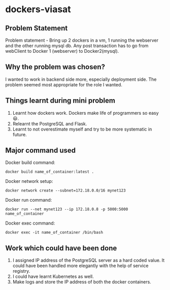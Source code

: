 # dockers-viasat
## Problem Statement
Problem statement - Bring up 2 dockers in a vm, 1 running the webserver and the other running mysql db. Any post transaction has to go from webClient to Docker 1 (webserver) to Docker2(mysql).

## Why the problem was chosen?
I wanted to work in backend side more, especially deployment side. The problem seemed most appropriate for the role I wanted. 

## Things learnt during mini problem
1. Learnt how dockers work. Dockers make life of programmers so easy :smiley:.
2. Relearnt the PostgreSQL and Flask.
3. Learnt to not overestimate myself and try to be more systematic in future.

## Major command used
Docker build command:

`docker build name_of_container:latest .`


Docker network setup:

`docker network create --subnet=172.18.0.0/16 mynet123`


Docker run command:

`docker run --net mynet123 --ip 172.18.0.8 -p 5000:5000 name_of_container`


Docker exec command:

`docker exec -it name_of_container /bin/bash`


## Work which could have been done

1. I assigned IP address of the PostgreSQL server as a hard coded value. It could have been handled more elegantly with the help of service registry.
2. I could have learnt Kubernetes as well.
3. Make logs and store the IP address of both the docker containers.
